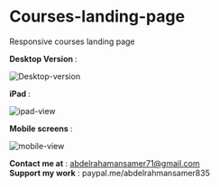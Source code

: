 # Courses-landing-page
Responsive courses landing page


<strong>Desktop Version </strong> :



![Desktop-version](https://github.com/Abdelrahmanegy/Courses-landing-page/assets/105970352/28856b2d-4eab-429c-8e80-affa61db63c6)


<strong>iPad </strong>:

![ipad-view](https://github.com/Abdelrahmanegy/Courses-landing-page/assets/105970352/72f6b9bd-297c-4ba1-a9e7-95854192f091)


<strong>Mobile screens </strong> :


![mobile-view](https://github.com/Abdelrahmanegy/Courses-landing-page/assets/105970352/9e7ad591-1b5c-4ea7-9f2a-7814e82a2d1e)


<strong>Contact me at</strong> : abdelrahamansamer71@gmail.com <br>
<strong>Support my work</strong> : paypal.me/abdelrahmansamer835


